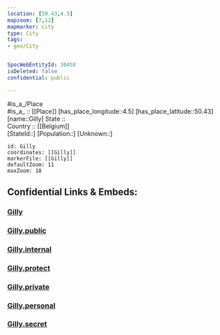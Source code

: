 ```yaml
---
location: [50.43,4.5] 
mapzoom: [7,12] 
mapmarker: city 
type: City
tags:
- geo/City


SpocWebEntityId: 30458
isDeleted: false
confidential: public

---
```

#is_a_/Place  
#is_a_ :: [[Place]] 
[has_place_longitude::4.5] 
[has_place_latitude::50.43] 
[name::Gilly] 
State ::  
Country :: [[Belgium]]  
[StateId::] 
[Population::] 
[Unknown::] 


```leaflet
id: Gilly
coordinates: [[Gilly]] 
markerFile: [[Gilly]] 
defaultZoom: 11 
maxZoom: 18
```


## Confidential Links & Embeds: 

### [Gilly](/_Standards/Earth/Continent/Europe/Europe~West/Belgium/Regions~Belgium/Wallonie/counties~Wallonie/Hainaut/City/Gilly.md) 

### [Gilly.public](/_public/Earth/Continent/Europe/Europe~West/Belgium/Regions~Belgium/Wallonie/counties~Wallonie/Hainaut/City/Gilly.public.md) 

### [Gilly.internal](/_internal/Earth/Continent/Europe/Europe~West/Belgium/Regions~Belgium/Wallonie/counties~Wallonie/Hainaut/City/Gilly.internal.md) 

### [Gilly.protect](/_protect/Earth/Continent/Europe/Europe~West/Belgium/Regions~Belgium/Wallonie/counties~Wallonie/Hainaut/City/Gilly.protect.md) 

### [Gilly.private](/_private/Earth/Continent/Europe/Europe~West/Belgium/Regions~Belgium/Wallonie/counties~Wallonie/Hainaut/City/Gilly.private.md) 

### [Gilly.personal](/_personal/Earth/Continent/Europe/Europe~West/Belgium/Regions~Belgium/Wallonie/counties~Wallonie/Hainaut/City/Gilly.personal.md) 

### [Gilly.secret](/_secret/Earth/Continent/Europe/Europe~West/Belgium/Regions~Belgium/Wallonie/counties~Wallonie/Hainaut/City/Gilly.secret.md)

